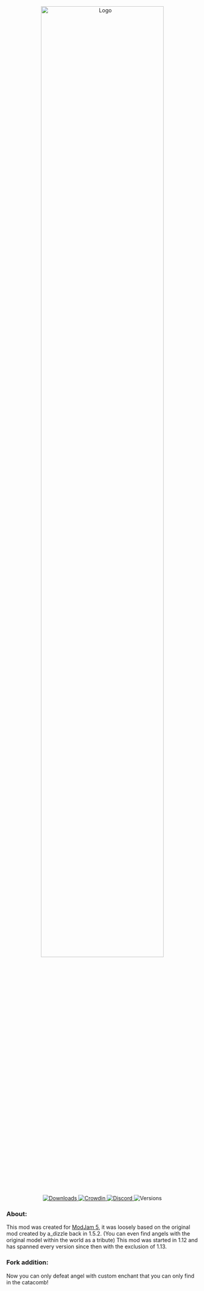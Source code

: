 <center>
  <img width="80%" src="https://raw.githubusercontent.com/WhoCraft/Weeping-Angels/1.16/src/main/resources/logo.png" alt="Logo">
  <br>
  <a href="https://www.curseforge.com/minecraft/mc-mods/weeping-angels-mod">
    <img src="https://cf.way2muchnoise.eu/short_weeping-angels.svg" alt="Downloads">
  </a>
  <a href="https://crowdin.com/project/weeping-angels">
    <img src="https://badges.crowdin.net/weeping-angels/localized.svg" alt="Crowdin">
  </a>
  <a href="https://discord.gg/QNrXAxvCz9">
    <img src="https://img.shields.io/discord/595971324996747265.svg?logoColor=FFFFFF&logo=discord&color=7289DA&style=flat-square" alt="Discord">
  </a>
  <img src="https://cf.way2muchnoise.eu/versions/weeping-angels-mod.svg" alt="Versions">
</center>
<h3>About:</h3> 
This mod was created for <a href="https://www.curseforge.com/minecraft/modpacks/modjampack-modjam-5">ModJam 5</a>, it was loosely based on the original mod created by a_dizzle back in 1.5.2. (You can even find angels with the original model within the world as a tribute) This mod was started in 1.12 and has spanned every version since then with the exclusion of 1.13. 

<h3>Fork addition:</h3>
Now you can only defeat angel with custom enchant that you can only find in the catacomb!